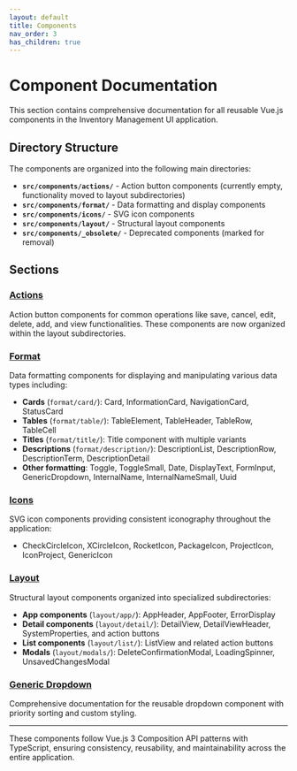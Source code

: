 ```yaml
---
layout: default
title: Components
nav_order: 3
has_children: true
---
```


# Component Documentation

This section contains comprehensive documentation for all reusable Vue.js components in the Inventory Management UI application.

## Directory Structure

The components are organized into the following main directories:

- **`src/components/actions/`** - Action button components (currently empty, functionality moved to layout subdirectories)
- **`src/components/format/`** - Data formatting and display components
- **`src/components/icons/`** - SVG icon components
- **`src/components/layout/`** - Structural layout components
- **`src/components/_obsolete/`** - Deprecated components (marked for removal)

## Sections

### [Actions](Actions)
Action button components for common operations like save, cancel, edit, delete, add, and view functionalities. These components are now organized within the layout subdirectories.

### [Format](Format)
Data formatting components for displaying and manipulating various data types including:
- **Cards** (`format/card/`): Card, InformationCard, NavigationCard, StatusCard
- **Tables** (`format/table/`): TableElement, TableHeader, TableRow, TableCell
- **Titles** (`format/title/`): Title component with multiple variants
- **Descriptions** (`format/description/`): DescriptionList, DescriptionRow, DescriptionTerm, DescriptionDetail
- **Other formatting**: Toggle, ToggleSmall, Date, DisplayText, FormInput, GenericDropdown, InternalName, InternalNameSmall, Uuid

### [Icons](Icons)
SVG icon components providing consistent iconography throughout the application:
- CheckCircleIcon, XCircleIcon, RocketIcon, PackageIcon, ProjectIcon, IconProject, GenericIcon

### [Layout](Layout)
Structural layout components organized into specialized subdirectories:
- **App components** (`layout/app/`): AppHeader, AppFooter, ErrorDisplay
- **Detail components** (`layout/detail/`): DetailView, DetailViewHeader, SystemProperties, and action buttons
- **List components** (`layout/list/`): ListView and related action buttons
- **Modals** (`layout/modals/`): DeleteConfirmationModal, LoadingSpinner, UnsavedChangesModal

### [Generic Dropdown](GenericDropdown)
Comprehensive documentation for the reusable dropdown component with priority sorting and custom styling.

---

These components follow Vue.js 3 Composition API patterns with TypeScript, ensuring consistency, reusability, and maintainability across the entire application.
